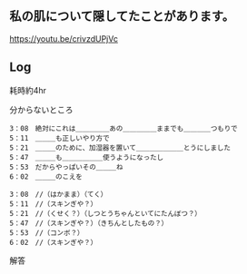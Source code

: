 ## 私の肌について隠してたことがあります。
https://youtu.be/crivzdUPjVc

## Log
耗時約4hr

分からないところ
```
3：08　絶対にこれは＿＿＿＿＿あの＿＿＿＿＿ままでも＿＿＿＿つもりで
5：11　＿＿＿も正しいやり方で　
5：21　＿＿＿のために、加湿器を置いて＿＿＿＿＿＿＿とうにしました
5：47　＿＿＿も＿＿＿＿＿＿使うようになったし
5：53　だからやっぱいその＿＿＿ね
6：02　＿＿＿のこえを
```

```
3：08　//（はかまま）（てく）
5：11　//（スキンぎや？）
5：21　//（くせく？）（しつとうちゃんといてにたんぼつ？）
5：47　//（スキンぎや？）（きちんとしたもの？）
5：53　//（コンボ？）
6：02　//（スキンぎや？）
```

解答

```
```
